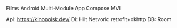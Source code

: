 Films Android Multi-Module App
Compose MVI

Api: https://kinopoisk.dev/
Di: Hilt
Netvork: retrofit+okhttp
DB: Room


